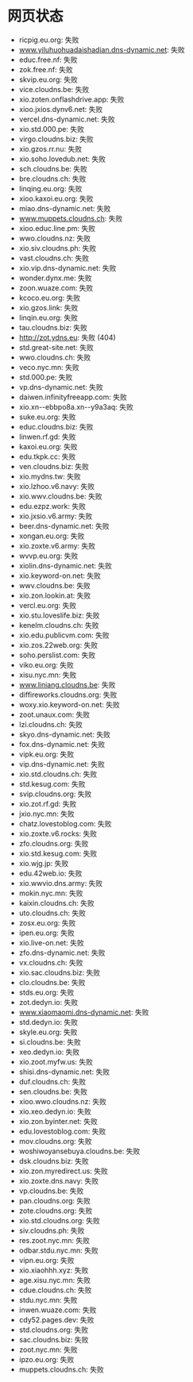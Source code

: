# 网页状态
- ricpig.eu.org: 失败
- www.yiluhuohuadaishadian.dns-dynamic.net: 失败
- educ.free.nf: 失败
- zok.free.nf: 失败
- skvip.eu.org: 失败
- vice.cloudns.be: 失败
- xio.zoten.onflashdrive.app: 失败
- xioo.jxios.dynv6.net: 失败
- vercel.dns-dynamic.net: 失败
- xio.std.000.pe: 失败
- virgo.cloudns.biz: 失败
- xio.gzos.rr.nu: 失败
- xio.soho.lovedub.net: 失败
- sch.cloudns.be: 失败
- bre.cloudns.ch: 失败
- linqing.eu.org: 失败
- xioo.kaxoi.eu.org: 失败
- miao.dns-dynamic.net: 失败
- www.muppets.cloudns.ch: 失败
- xioo.educ.line.pm: 失败
- wwo.cloudns.nz: 失败
- xio.siv.cloudns.ph: 失败
- vast.cloudns.ch: 失败
- xio.vip.dns-dynamic.net: 失败
- wonder.dynx.me: 失败
- zoon.wuaze.com: 失败
- kcoco.eu.org: 失败
- xio.gzos.link: 失败
- linqin.eu.org: 失败
- tau.cloudns.biz: 失败
- http://zot.ydns.eu: 失败 (404)
- std.great-site.net: 失败
- wwo.cloudns.ch: 失败
- veco.nyc.mn: 失败
- std.000.pe: 失败
- vp.dns-dynamic.net: 失败
- daiwen.infinityfreeapp.com: 失败
- xio.xn--ebbpo8a.xn--y9a3aq: 失败
- suke.eu.org: 失败
- educ.cloudns.biz: 失败
- linwen.rf.gd: 失败
- kaxoi.eu.org: 失败
- edu.tkpk.cc: 失败
- ven.cloudns.biz: 失败
- xio.mydns.tw: 失败
- xio.lzhoo.v6.navy: 失败
- xio.wwv.cloudns.be: 失败
- edu.ezpz.work: 失败
- xio.jxsio.v6.army: 失败
- beer.dns-dynamic.net: 失败
- xongan.eu.org: 失败
- xio.zoxte.v6.army: 失败
- wvvp.eu.org: 失败
- xiolin.dns-dynamic.net: 失败
- xio.keyword-on.net: 失败
- wwv.cloudns.be: 失败
- xio.zon.lookin.at: 失败
- vercl.eu.org: 失败
- xio.stu.loveslife.biz: 失败
- kenelm.cloudns.ch: 失败
- xio.edu.publicvm.com: 失败
- xio.zos.22web.org: 失败
- soho.perslist.com: 失败
- viko.eu.org: 失败
- xisu.nyc.mn: 失败
- www.liniang.cloudns.be: 失败
- diffireworks.cloudns.org: 失败
- woxy.xio.keyword-on.net: 失败
- zoot.unaux.com: 失败
- lzi.cloudns.ch: 失败
- skyo.dns-dynamic.net: 失败
- fox.dns-dynamic.net: 失败
- vipk.eu.org: 失败
- vip.dns-dynamic.net: 失败
- xio.std.cloudns.ch: 失败
- std.kesug.com: 失败
- svip.cloudns.org: 失败
- xio.zot.rf.gd: 失败
- jxio.nyc.mn: 失败
- chatz.lovestoblog.com: 失败
- xio.zoxte.v6.rocks: 失败
- zfo.cloudns.org: 失败
- xio.std.kesug.com: 失败
- xio.wjg.jp: 失败
- edu.42web.io: 失败
- xio.wwvio.dns.army: 失败
- mokin.nyc.mn: 失败
- kaixin.cloudns.ch: 失败
- uto.cloudns.ch: 失败
- zosx.eu.org: 失败
- ipen.eu.org: 失败
- xio.live-on.net: 失败
- zfo.dns-dynamic.net: 失败
- vx.cloudns.ch: 失败
- xio.sac.cloudns.biz: 失败
- clo.cloudns.be: 失败
- stds.eu.org: 失败
- zot.dedyn.io: 失败
- www.xiaomaomi.dns-dynamic.net: 失败
- std.dedyn.io: 失败
- skyle.eu.org: 失败
- si.cloudns.be: 失败
- xeo.dedyn.io: 失败
- xio.zoot.myfw.us: 失败
- shisi.dns-dynamic.net: 失败
- duf.cloudns.ch: 失败
- sen.cloudns.be: 失败
- xioo.wwo.cloudns.nz: 失败
- xio.xeo.dedyn.io: 失败
- xio.zon.byinter.net: 失败
- edu.lovestoblog.com: 失败
- mov.cloudns.org: 失败
- woshiwoyansebuya.cloudns.be: 失败
- dsk.cloudns.biz: 失败
- xio.zon.myredirect.us: 失败
- xio.zoxte.dns.navy: 失败
- vp.cloudns.be: 失败
- pan.cloudns.org: 失败
- zote.cloudns.org: 失败
- xio.std.cloudns.org: 失败
- siv.cloudns.ph: 失败
- res.zoot.nyc.mn: 失败
- odbar.stdu.nyc.mn: 失败
- vipn.eu.org: 失败
- xio.xiaohhh.xyz: 失败
- age.xisu.nyc.mn: 失败
- cdue.cloudns.ch: 失败
- stdu.nyc.mn: 失败
- inwen.wuaze.com: 失败
- cdy52.pages.dev: 失败
- std.cloudns.org: 失败
- sac.cloudns.biz: 失败
- zoot.nyc.mn: 失败
- ipzo.eu.org: 失败
- muppets.cloudns.ch: 失败
